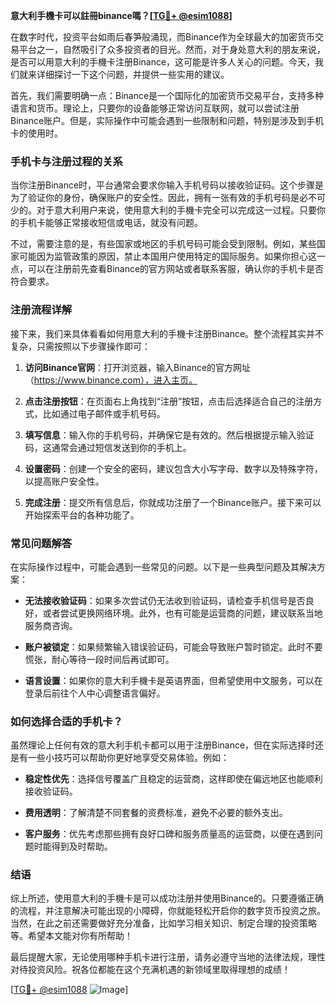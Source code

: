 **意大利手機卡可以註冊binance嗎？[[TG💪+ @esim1088](https://t.me/s/esim1088)]**

在数字时代，投资平台如雨后春笋般涌现，而Binance作为全球最大的加密货币交易平台之一，自然吸引了众多投资者的目光。然而，对于身处意大利的朋友来说，是否可以用意大利的手機卡注册Binance，这可能是许多人关心的问题。今天，我们就来详细探讨一下这个问题，并提供一些实用的建议。

首先，我们需要明确一点：Binance是一个国际化的加密货币交易平台，支持多种语言和货币。理论上，只要你的设备能够正常访问互联网，就可以尝试注册Binance账户。但是，实际操作中可能会遇到一些限制和问题，特别是涉及到手机卡的使用时。

### 手机卡与注册过程的关系

当你注册Binance时，平台通常会要求你输入手机号码以接收验证码。这个步骤是为了验证你的身份，确保账户的安全性。因此，拥有一张有效的手机号码是必不可少的。对于意大利用户来说，使用意大利的手機卡完全可以完成这一过程。只要你的手机卡能够正常接收短信或电话，就没有问题。

不过，需要注意的是，有些国家或地区的手机号码可能会受到限制。例如，某些国家可能因为监管政策的原因，禁止本国用户使用特定的国际服务。如果你担心这一点，可以在注册前先查看Binance的官方网站或者联系客服，确认你的手机卡是否符合要求。

### 注册流程详解

接下来，我们来具体看看如何用意大利的手機卡注册Binance。整个流程其实并不复杂，只需按照以下步骤操作即可：

1. **访问Binance官网**：打开浏览器，输入Binance的官方网址（https://www.binance.com），进入主页。
   
2. **点击注册按钮**：在页面右上角找到“注册”按钮，点击后选择适合自己的注册方式，比如通过电子邮件或手机号码。

3. **填写信息**：输入你的手机号码，并确保它是有效的。然后根据提示输入验证码，这通常会通过短信发送到你的手机上。

4. **设置密码**：创建一个安全的密码，建议包含大小写字母、数字以及特殊字符，以提高账户安全性。

5. **完成注册**：提交所有信息后，你就成功注册了一个Binance账户。接下来可以开始探索平台的各种功能了。

### 常见问题解答

在实际操作过程中，可能会遇到一些常见的问题。以下是一些典型问题及其解决方案：

- **无法接收验证码**：如果多次尝试仍无法收到验证码，请检查手机信号是否良好，或者尝试更换网络环境。此外，也有可能是运营商的问题，建议联系当地服务商咨询。

- **账户被锁定**：如果频繁输入错误验证码，可能会导致账户暂时锁定。此时不要慌张，耐心等待一段时间后再试即可。

- **语言设置**：如果你的意大利手機卡是英语界面，但希望使用中文服务，可以在登录后前往个人中心调整语言偏好。

### 如何选择合适的手机卡？

虽然理论上任何有效的意大利手机卡都可以用于注册Binance，但在实际选择时还是有一些小技巧可以帮助你更好地享受交易体验。例如：

- **稳定性优先**：选择信号覆盖广且稳定的运营商，这样即使在偏远地区也能顺利接收验证码。
  
- **费用透明**：了解清楚不同套餐的资费标准，避免不必要的额外支出。

- **客户服务**：优先考虑那些拥有良好口碑和服务质量高的运营商，以便在遇到问题时能得到及时帮助。

### 结语

综上所述，使用意大利的手機卡是可以成功注册并使用Binance的。只要遵循正确的流程，并注意解决可能出现的小障碍，你就能轻松开启你的数字货币投资之旅。当然，在此之前还需要做好充分准备，比如学习相关知识、制定合理的投资策略等。希望本文能对你有所帮助！

最后提醒大家，无论使用哪种手机卡进行注册，请务必遵守当地的法律法规，理性对待投资风险。祝各位都能在这个充满机遇的新领域里取得理想的成绩！

[[TG💪+ @esim1088](https://t.me/s/esim1088) ![Image](https://i.postimg.cc/4NQfJmqS/Snipaste-2025-05-13-00-14-12.png)]